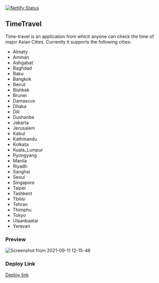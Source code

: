 [![Netlify Status](https://api.netlify.com/api/v1/badges/5da23b2d-e652-4ddd-893f-50587ae43f5c/deploy-status)](https://app.netlify.com/sites/adoring-einstein-8cdfd1/deploys)


## TimeTravel

Time-travel is an application from which anyone can check the time of major Asian Cities. Currently it supports the following cities:

- Almaty  
- Amman   
- Ashgabat
- Baghdad  
- Baku   
- Bangkok  
- Beirut  
- Bishkek  
- Brunei  
- Damascus
- Dhaka   
- Dili   
- Dushanbe 
- Jakarta  
- Jerusalem
- Kabul   
- Kathmandu 
- Kolkata
- Kuala_Lumpur 
- Pyongyang 
- Manila  
- Riyadh  
- Sanghai  
- Seoul   
- Singapore 
- Taipei  
- Tashkent 
- Tbilisi  
- Tehran  
- Thimphu  
- Tokyo   
- Ulaanbaatar 
- Yerevan  

### Preview

![Screenshot from 2021-09-11 12-15-46](https://user-images.githubusercontent.com/35539313/132939425-7317a4f5-0a56-42ca-91c5-82500482f61a.png)


### Deploy Link

[Deploy link](https://adoring-einstein-8cdfd1.netlify.app/)
    

